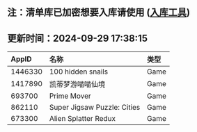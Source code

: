 ## 注：清单库已加密想要入库请使用 ([入库工具](https://github.com/BlankTMing/ManifestAutoUpdate/releases))

## 更新时间：2024-09-29 17:38:15
| AppID | 名称 | 类型  |
| :-------------------- | :----------------------------- | :----------- |
| 1446330 | 100 hidden snails| Game |
| 1417890 | 凯蒂梦游喵喵仙境| Game |
| 693700 | Prime Mover| Game |
| 862110 | Super Jigsaw Puzzle: Cities| Game |
| 673300 | Alien Splatter Redux| Game |
